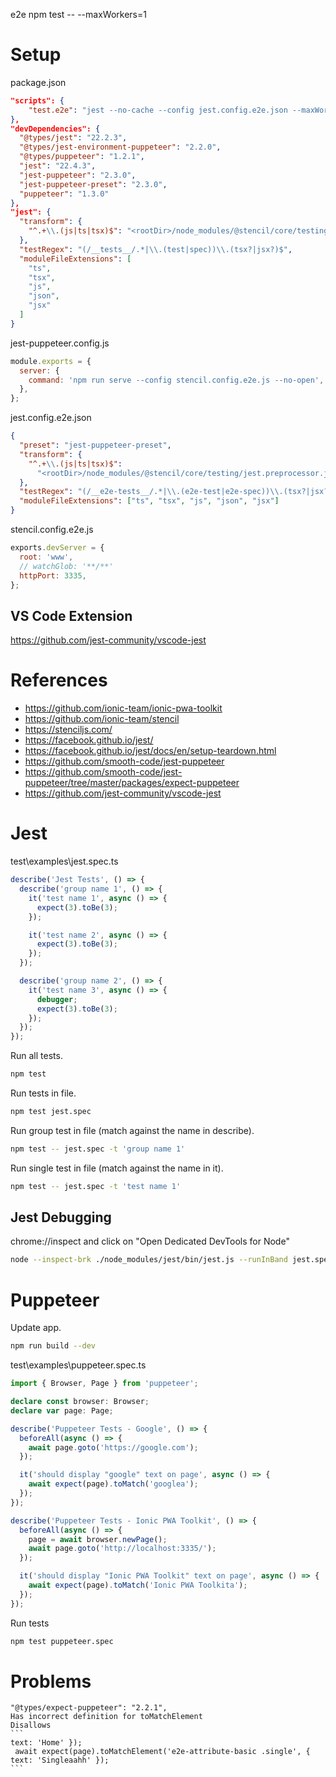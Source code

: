 e2e
npm test -- --maxWorkers=1

# Setup

package.json

```json
"scripts": {
    "test.e2e": "jest --no-cache --config jest.config.e2e.json --maxWorkers=1",
},
"devDependencies": {
  "@types/jest": "22.2.3",
  "@types/jest-environment-puppeteer": "2.2.0",  
  "@types/puppeteer": "1.2.1",
  "jest": "22.4.3",
  "jest-puppeteer": "2.3.0",
  "jest-puppeteer-preset": "2.3.0",
  "puppeteer": "1.3.0"
},
"jest": {
  "transform": {
    "^.+\\.(js|ts|tsx)$": "<rootDir>/node_modules/@stencil/core/testing/jest.preprocessor.js"
  },
  "testRegex": "(/__tests__/.*|\\.(test|spec))\\.(tsx?|jsx?)$",
  "moduleFileExtensions": [
    "ts",
    "tsx",
    "js",
    "json",
    "jsx"
  ]
}
```

jest-puppeteer.config.js

```js
module.exports = {
  server: {
    command: 'npm run serve --config stencil.config.e2e.js --no-open',
  },
};
```

jest.config.e2e.json

```json
{
  "preset": "jest-puppeteer-preset",
  "transform": {
    "^.+\\.(js|ts|tsx)$":
      "<rootDir>/node_modules/@stencil/core/testing/jest.preprocessor.js"
  },
  "testRegex": "(/__e2e-tests__/.*|\\.(e2e-test|e2e-spec))\\.(tsx?|jsx?)$",
  "moduleFileExtensions": ["ts", "tsx", "js", "json", "jsx"]
}
```

stencil.config.e2e.js

```js
exports.devServer = {
  root: 'www',
  // watchGlob: '**/**'
  httpPort: 3335,
};
```

## VS Code Extension

https://github.com/jest-community/vscode-jest

# References

* https://github.com/ionic-team/ionic-pwa-toolkit
* https://github.com/ionic-team/stencil
* https://stenciljs.com/
* https://facebook.github.io/jest/
* https://facebook.github.io/jest/docs/en/setup-teardown.html
* https://github.com/smooth-code/jest-puppeteer
* https://github.com/smooth-code/jest-puppeteer/tree/master/packages/expect-puppeteer
* https://github.com/jest-community/vscode-jest

# Jest

test\examples\jest.spec.ts

```typescript
describe('Jest Tests', () => {
  describe('group name 1', () => {
    it('test name 1', async () => {
      expect(3).toBe(3);
    });

    it('test name 2', async () => {
      expect(3).toBe(3);
    });
  });

  describe('group name 2', () => {
    it('test name 3', async () => {
      debugger;
      expect(3).toBe(3);
    });
  });
});
```

Run all tests.

```bash
npm test
```

Run tests in file.

```bash
npm test jest.spec
```

Run group test in file (match against the name in describe).

```bash
npm test -- jest.spec -t 'group name 1'
```

Run single test in file (match against the name in it).

```bash
npm test -- jest.spec -t 'test name 1'
```

## Jest Debugging

chrome://inspect and click on "Open Dedicated DevTools for Node"

```bash
node --inspect-brk ./node_modules/jest/bin/jest.js --runInBand jest.spec -t 'test name 3'
```

# Puppeteer

Update app.

```bash
npm run build --dev
```

test\examples\puppeteer.spec.ts

```typescript
import { Browser, Page } from 'puppeteer';

declare const browser: Browser;
declare var page: Page;

describe('Puppeteer Tests - Google', () => {
  beforeAll(async () => {
    await page.goto('https://google.com');
  });

  it('should display "google" text on page', async () => {
    await expect(page).toMatch('googlea');
  });
});

describe('Puppeteer Tests - Ionic PWA Toolkit', () => {
  beforeAll(async () => {
    page = await browser.newPage();
    await page.goto('http://localhost:3335/');
  });

  it('should display "Ionic PWA Toolkit" text on page', async () => {
    await expect(page).toMatch('Ionic PWA Toolkita');
  });
});
```

Run tests

```bash
npm test puppeteer.spec
```

# Problems

    "@types/expect-puppeteer": "2.2.1",
    Has incorrect definition for toMatchElement
    Disallows
    ```
    text: 'Home' });
     await expect(page).toMatchElement('e2e-attribute-basic .single', { text: 'Singleaahh' });
    ```

